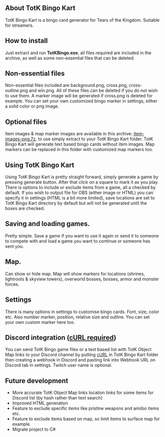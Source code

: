 ## About TotK Bingo Kart
TotK Bingo Kart is a bingo card generator for Tears of the Kingdom. Suitable for streamers.

## How to install
Just extract and run ****TotKBingo.exe****, all files required are included in the archive, as well as some non-essential files that can be deleted.

## Non-essential files
Non-essential files included are background.png, cross.png, cross-outline.png and win.png. All of these files can be deleted if you do not wish to use them. A marker image will be generated if cross.png is deleted for example. You can set your own customized bingo marker in settings, either a solid color or png image. 

## Optional files
Item images & map marker images are available in this archive: [item-images-png.7z](https://mega.nz/file/I9MxUTST#KUXysPhXE3I5gd53em8xW0AB5eqedS2TDxOQPMOcKVo), to use simply extract to your TotK Bingo Kart folder. TotK Bingo Kart will generate text based bingo cards without item images. Map markers can be replaced in this folder with customized map markers too.

## Using TotK Bingo Kart
Using TotK Bingo Kart is pretty straight forward, simply generate a game by pressing generate button. After that click on a square to mark it as you play. There is options to include or exclude items from a game, all a checked by default. If you wish to output file for OBS (either image or HTML) you can specify it in settings (HTML is a bit more limited), save locations are set to TotK Bingo Kart directory by default but will not be generated until the boxes are checked.

## Saving and loading games.
Pretty simple. Save a game if you want to use it again or send it to someone to compete with and load a game you want to continue or someone has sent you.

## Map.
Can show or hide map. Map will show markers for locations (shrines, lightroots & skyview towers), overworld bosses, bosses, armor and monster forces. 

## Settings
There is many options in settings to customise bingo cards. Font, size, color etc. Also number marker, position, relative size and outline. You can set your own custom marker here too.

## Discord integration ([cURL required]( https://curl.se/windows/))
You can send TotK Bingo game files or a text based list with TotK Object Map links to your Discord channel by putting [cURL]( https://curl.se/windows/) in TotK Bingo Kart folder then creating a webhook in Discord and pasting link into Webhook URL on Discord tab in settings. Twitch user name is optional.

## Future development
* More accurate TotK Object Map links location links for some items for Discord list (by hash rather than text search)
* Improved HTML generation
* Feature to exclude specific items like pristine weapons and amiibo items etc.
* Feature to exclude items based on map, so limit items to surface map for example.
* Migrate project to C#
